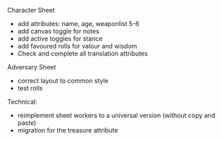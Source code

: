 Character Sheet
- add attributes: name, age, weaponlist 5-6
- add canvas toggle for notes
- add active toggles for stance
- add favoured rolls for valour and wisdom
- Check and complete all translation attributes

Adversary Sheet
- correct layout to common style
- test rolls

Technical:
- reimplement sheet workers to a universal version (without copy and paste) 
- migration for the treasure attribute

